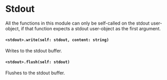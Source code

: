 # Stdout
All the functions in this module can only be self-called on the stdout user-object, if that function expects a stdout user-object as the first argument.

#### `<stdout>.write(self: stdout, content: string)`
Writes to the stdout buffer.

#### `<stdout>.flush(self: stdout)`
Flushes to the stdout buffer.
